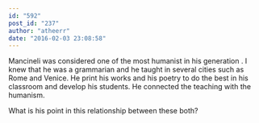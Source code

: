 ```yaml
---
id: "592"
post_id: "237"
author: "atheerr"
date: "2016-02-03 23:08:58"
---
```

Mancineli was considered one of the most humanist in his generation . I knew that he was a grammarian and he taught in several cities such as Rome and Venice. He print his works and his poetry to do the best in his classroom and develop his students. He connected the teaching with the humanism.

What is his point in this relationship between these both?
